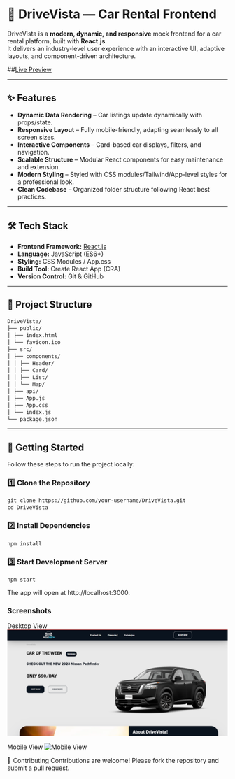 # 🚗 DriveVista — Car Rental Frontend

DriveVista is a **modern, dynamic, and responsive** mock frontend for a car rental platform, built with **React.js**.  
It delivers an industry-level user experience with an interactive UI, adaptive layouts, and component-driven architecture.

##[Live Preview](https://drivevista.netlify.app/)

---

## ✨ Features

- **Dynamic Data Rendering** – Car listings update dynamically with props/state.
- **Responsive Layout** – Fully mobile-friendly, adapting seamlessly to all screen sizes.
- **Interactive Components** – Card-based car displays, filters, and navigation.
- **Scalable Structure** – Modular React components for easy maintenance and extension.
- **Modern Styling** – Styled with CSS modules/Tailwind/App-level styles for a professional look.
- **Clean Codebase** – Organized folder structure following React best practices.

---

## 🛠️ Tech Stack

- **Frontend Framework:** [React.js](https://reactjs.org/)
- **Language:** JavaScript (ES6+)
- **Styling:** CSS Modules / App.css
- **Build Tool:** Create React App (CRA)
- **Version Control:** Git & GitHub

---

## 📂 Project Structure
```
DriveVista/
├── public/
│ ├── index.html
│ └── favicon.ico
├── src/
│ ├── components/
│ │ ├── Header/
│ │ ├── Card/
│ │ ├── List/
│ │ └── Map/
│ ├── api/
│ ├── App.js
│ ├── App.css
│ └── index.js
└── package.json

```

---

## 🚀 Getting Started

Follow these steps to run the project locally:


### 1️⃣ Clone the Repository
```
git clone https://github.com/your-username/DriveVista.git
cd DriveVista
```
### 2️⃣ Install Dependencies
```
npm install
```
### 3️⃣ Start Development Server
```
npm start
```
The app will open at http://localhost:3000.

###  Screenshots
Desktop View
![Desktop View](./public/DriveVistaDeskImg.png)

Mobile View
![Mobile View](./public/DriveVistaMobImg.png)

🤝 Contributing
Contributions are welcome!
Please fork the repository and submit a pull request.
